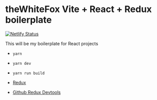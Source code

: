 # theWhiteFox Vite + React + Redux boilerplate

[![Netlify Status](https://api.netlify.com/api/v1/badges/f05d9c48-6287-4c27-a842-01221531c363/deploy-status)](https://app.netlify.com/sites/teach-react-wp-headless/deploys)

This will be my boilerplate for React projects
- `yarn`
- `yarn dev`
- `yarn run build`

- [Redux](https://redux.js.org/)
- [Github Redux Devtools](https://github.com/reduxjs/redux-devtools)
